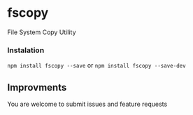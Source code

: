 # fscopy
File System Copy Utility

### Instalation
```npm install fscopy --save```
or
```npm install fscopy --save-dev```

## Improvments
You are welcome to submit issues and feature requests